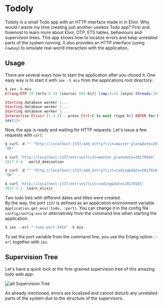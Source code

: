 # Todoly 

Todoly is a small Todo app with an HTTP interface made in in Elixir.
Why would I waste my time creating just another useless Todo app? 
First and foremost to learn more about Elixir, OTP, ETS tables, behaviours and supervision trees.
This app shows how to localize errors and keep unrelated parts of the system running.
It also provides an HTTP interface (using `Cowboy`) to simulate real-world interaction with the application.

## Usage 

There are several ways how to start the application after you cloned it.
One easy way is to start it with `iex -S mix` from the applications root directory:

```elixir
$ iex -S mix
Erlang/OTP 19 [erts-8.3] [source] [64-bit] [smp:4:4] [async-threads:10] [hipe] [kernel-poll:false] [dtrace]

Starting database worker 1...
Starting database worker 2...
Starting database worker 3...
Interactive Elixir (1.4.2) - press Ctrl+C to exit (type h() ENTER for help)
iex(1)>
```

Now, the app is ready and waiting for HTTP requests. Let's issue a few requests with `curl`: 

```elixir
$ curl -d "" "http://localhost:1337/add_entry?list=master_plan&date=20170504&title=world_domination"
"OK"

$ curl "http://localhost:1337/entries?list=master_plan&date=20170504"
2017-5-4   world_domination

$ curl -d "" "http://localhost:1337/add_entry?list=coding&date=20170101&title=learn_elixir"
"OK"

$ curl "http://localhost:1337/entries?list=coding&date=20170101"
2017-1-1  learn_elixir 
```
Two  todo lists with different dates and titles were created.   
By the way, the port `1337` is defined as an application environment variable `Application.get_env(:todo, :port)`.
You can change it in the config file `config/config.exs` or alternatively from the command line when starting the application:

```elixir
$ iex --erl "-todo port 5454" -S mix
```

To set the port variable from the command line, you use the Erlang option `--erl` together with `iex`. 

## Supervision Tree
Let's have a quick lock at the fine-grained supervision tree of this amazing todo web app:

![alt Supervision Tree](https://cloud.githubusercontent.com/assets/2528506/26125904/ec9ace80-3a83-11e7-8e60-53c261782845.png)

As already mentioned, errors are localized and cannot disturb any unrelated parts of the system due to the structure of the supervisors. 

